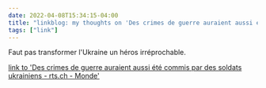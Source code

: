 ```yaml
---
date: 2022-04-08T15:34:15-04:00
title: "linkblog: my thoughts on 'Des crimes de guerre auraient aussi été commis par des soldats ukrainiens - rts.ch - Monde'"
tags: ["link"]
---
```

Faut pas transformer l'Ukraine un héros irréprochable.
 
[link to 'Des crimes de guerre auraient aussi été commis par des soldats ukrainiens - rts.ch - Monde'](https://www.rts.ch/info/monde/13004957-des-crimes-de-guerre-auraient-aussi-ete-commis-par-des-soldats-ukrainiens.html?rts_source=rss_t)
